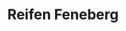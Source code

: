 ---
title: "Reifen Feneberg"
url: /kempten-allgaeu/reifen-feneberg-heisinger-strasse/
shop: Autowerkstatt
---
